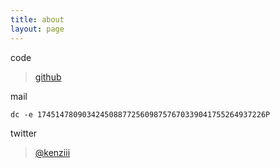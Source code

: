 ```yaml
---
title: about
layout: page
---
```


code

> [github](https://github.com/whileimbit)

mail

	dc -e 174514780903424508877256098757670339041755264937226P

twitter

> [@kenziii](https://twitter.com/#!/kenziii)
